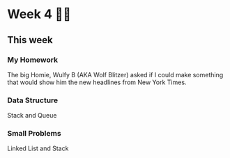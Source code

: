 # Week 4 🐫🐫

## This week

### My Homework 
The big Homie, Wulfy B (AKA Wolf Blitzer) asked if I could make something that would show him the new headlines from New York Times.
<br>

### Data Structure 
Stack and Queue
<br>

### Small Problems
Linked List and Stack
